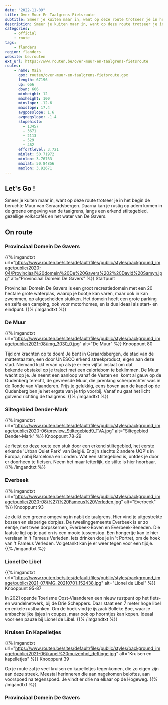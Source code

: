 ```yaml
---
date: "2022-11-09"
title: Over Muur En Taalgrens Fietsroute
subtitle: Smeer je kuiten maar in, want op deze route trotseer je in het begin de beruchte Muur van Geraardsbergen
description: Smeer je kuiten maar in, want op deze route trotseer je in het begin de beruchte Muur van Geraardsbergen
categories:
    - official
    - route
tags:
    - flanders
region: flanders
website: be.routen
ext_url: https://www.routen.be/over-muur-en-taalgrens-fietsroute
routes:
    - name: Main
      gpx: routen/over-muur-en-taalgrens-fietsroute.gpx
      length: 67196
      up: 666
      down: 666
      minheight: 12
      maxheight: 100
      minslope: -12.6
      maxslope: 17.4
      avgposslope: 1.6
      avgnegslope: -1.4
      slopehisto:
        - 13457
        - 3671
        - 2113
        - 529
        - 462
      effortlevel: 3.721
      minlat: 50.71972
      minlon: 3.76763
      maxlat: 50.84856
      maxlon: 3.92671
---
```


## Let's Go ! 

Smeer je kuiten maar in, want op deze route trotseer je in het begin de beruchte Muur van Geraardsbergen. Daarna kan je rustig op adem komen in de groene omgeving van de taalgrens, langs een erkend stiltegebied, gezellige volkscafés en het water van De Gavers.

## On route

### Provinciaal Domein De Gavers

{{% imgandtxt url="https://www.routen.be/sites/default/files/public/styles/background_image/public/2020-04/Provinciaal%20domein%20De%20Gavers%202%20David%20Samyn.jpg" alt="Provinciaal Domein De Gavers" %}}
Startpunt

Provinciaal Domein De Gavers is een groot recreatiedomein met een 20 hectare grote waterplas, waarop je bootje kan varen, maar ook in kan zwemmen, op afgescheiden stukken. Het domein heeft een grote parking en zelfs een camping, ook voor motorhomes, en is dus ideaal als start- en eindpunt.
{{% /imgandtxt %}}

### De Muur

{{% imgandtxt url="https://www.routen.be/sites/default/files/public/styles/background_image/public/2021-08/img_3030_0.jpg" alt="De Muur" %}}
Knooppunt 80

Tijd om krachten op te doen! Je bent in Geraardsbergen, de stad van de mattentaarten, een door UNESCO erkend streekproduct, eigen aan deze stad. Niemand kijkt ervan op als je er een vijftal inslaat om dat bekende obstakel op je traject met een caloriebom te beklimmen. De Muur wacht op je. Je neemt een aanloop vanaf de Vesten en  komt al gauw op de Oudenberg terecht, de gevreesde Muur, die jarenlang scherprechter was in de Ronde van Vlaanderen. Prijs je gelukkig, eens boven aan de kapel op de Oudenberg ben je het ergste van je trip voorbij. Vanaf nu gaat het licht golvend richting de taalgrens.
{{% /imgandtxt %}}

### Siltegebied Dender-Mark

{{% imgandtxt url="https://www.routen.be/sites/default/files/public/styles/background_image/public/2020-06/preview_Stiltegebied9_TVA.jpg" alt="Siltegebied Dender-Mark" %}}
Knooppunt 78-29

Je fietst op deze route een stuk door een erkend stiltegebied, het eerste erkende 'Urban Quiet Park' van België. Er zijn slechts 2 andere UQP's in Europa, nabij Barcelona en Londen. Wat een stiltegebied is, ontdek je door er doorheen te fietsen. Neem het maar letterlijk, de stilte is hier hoorbaar.
{{% /imgandtxt %}}

### Everbeek

{{% imgandtxt url="https://www.routen.be/sites/default/files/public/styles/background_image/public/2020-08/%27t%20Fameus%20Verleden.jpg" alt="Everbeek" %}}
Knooppunt 93

Je duikt een groene omgeving in nabij de taalgrens. Hier vind je uitgestrekte bossen en slaperige dorpjes. De tweelinggemeente Everbeek is er zo eentje, met twee dorpskernen, Everbeek-Boven en Everbeek-Beneden. Die laatste ligt op je pad en is een mooie tussenstop. Een hongertje kan je hier verslaan in 't Fameus Verleden. Iets drinken doe je in 't Portret, om de hoek van 't Fameus Verleden. Volgetankt kan je er weer tegen voor een tijdje.
{{% /imgandtxt %}}

### Lionel De Libel

{{% imgandtxt url="https://www.routen.be/sites/default/files/public/styles/background_image/public/2021-07/IMG_20210701_152438.jpg" alt="Lionel de Libel" %}}
Knooppunt 95-87

In 2021 opende Toerisme Oost-Vlaanderen een nieuw rustpunt op het fiets- en wandelnetwerk, bij de Drie Scheppers. Daar staat een 7 meter hoge libel en enkele rustbanken. Om de hoek vind je ijszaak Bolleke Boe, waar je ambachtelijke ijsjes in coupes, maar ook op hoorntjes kan kopen. Ideaal voor een pauze bij Lionel de Libel.
{{% /imgandtxt %}}

### Kruisen En Kapelletjes

{{% imgandtxt url="https://www.routen.be/sites/default/files/public/styles/background_image/public/2021-06/kapel%20muizenhol_deftinge.jpg" alt="Kruisen en kapelletjes" %}}
Knooppunt 39

Op je route zal je veel kruisen en kapelletjes tegenkomen, die zo eigen zijn aan deze streek. Meestal herinneren die aan nagekomen beloftes, aan voorspoed na tegenspoed. Je vindt er drie na elkaar op de Hogeweg.
{{% /imgandtxt %}}

### Provinciaal Domein De Gavers


